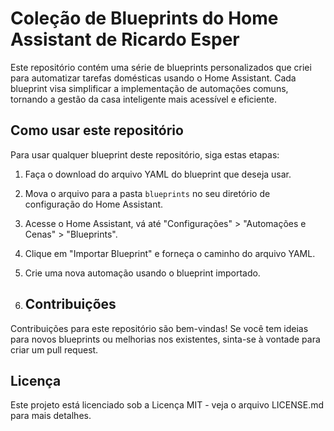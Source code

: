 # Coleção de Blueprints do Home Assistant de Ricardo Esper

Este repositório contém uma série de blueprints personalizados que criei para automatizar tarefas domésticas usando o Home Assistant. Cada blueprint visa simplificar a implementação de automações comuns, tornando a gestão da casa inteligente mais acessível e eficiente.

## Como usar este repositório

Para usar qualquer blueprint deste repositório, siga estas etapas:
1. Faça o download do arquivo YAML do blueprint que deseja usar.
2. Mova o arquivo para a pasta `blueprints` no seu diretório de configuração do Home Assistant.
3. Acesse o Home Assistant, vá até "Configurações" > "Automações e Cenas" > "Blueprints".
4. Clique em "Importar Blueprint" e forneça o caminho do arquivo YAML.
5. Crie uma nova automação usando o blueprint importado.

6. ## Contribuições

Contribuições para este repositório são bem-vindas! Se você tem ideias para novos blueprints ou melhorias nos existentes, sinta-se à vontade para criar um pull request.

## Licença

Este projeto está licenciado sob a Licença MIT - veja o arquivo LICENSE.md para mais detalhes.
